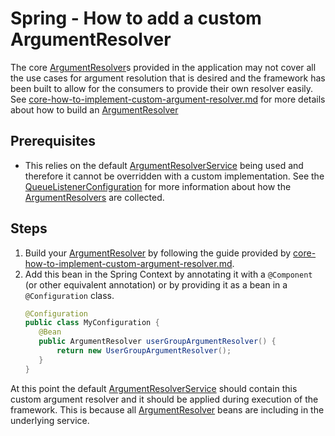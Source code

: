 # Spring - How to add a custom ArgumentResolver
The core [ArgumentResolver](../../../java-dynamic-sqs-listener-api/src/main/java/com/jashmore/sqs/argument/ArgumentResolver.java)s provided in the application
may not cover all the use cases for argument resolution that is desired and the framework has been built to allow for the consumers to provide their own
resolver easily. See [core-how-to-implement-custom-argument-resolver.md](../core/core-how-to-implement-a-custom-argument-resolver.md) for more details about how
to build an [ArgumentResolver](../../../java-dynamic-sqs-listener-api/src/main/java/com/jashmore/sqs/argument/ArgumentResolver.java)

## Prerequisites
- This relies on the default [ArgumentResolverService](../../../java-dynamic-sqs-listener-api/src/main/java/com/jashmore/sqs/argument/ArgumentResolverService.java)
being used and therefore it cannot be overridden with a custom implementation. See the
[QueueListenerConfiguration](../../../java-dynamic-sqs-listener-spring/java-dynamic-sqs-listener-spring-core/src/main/java/com/jashmore/sqs/spring/config/QueueListenerConfiguration.java)
for more information about how the [ArgumentResolvers](../../../java-dynamic-sqs-listener-api/src/main/java/com/jashmore/sqs/argument/ArgumentResolver.java)
are collected.

## Steps
1. Build your [ArgumentResolver](../../../java-dynamic-sqs-listener-api/src/main/java/com/jashmore/sqs/argument/ArgumentResolver.java) by following
the guide provided by [core-how-to-implement-custom-argument-resolver.md](../core/core-how-to-implement-a-custom-argument-resolver.md).
1. Add this bean in the Spring Context by annotating it with a `@Component` (or other equivalent annotation) or by providing it as a bean in a `@Configuration`
class.
     ```java
     @Configuration
     public class MyConfiguration {
        @Bean
        public ArgumentResolver userGroupArgumentResolver() {
            return new UserGroupArgumentResolver(); 
        }   
     }
     ```

At this point the default [ArgumentResolverService](../../../java-dynamic-sqs-listener-api/src/main/java/com/jashmore/sqs/argument/ArgumentResolverService.java)
should contain this custom argument resolver and it should be applied during execution of the framework. This is because all 
[ArgumentResolver](../../../java-dynamic-sqs-listener-api/src/main/java/com/jashmore/sqs/argument/ArgumentResolver.java) beans are including
in the underlying service.
